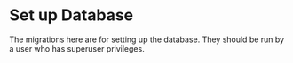# Set up Database

The migrations here are for setting up the database.  They should be run by a user who has superuser privileges.
